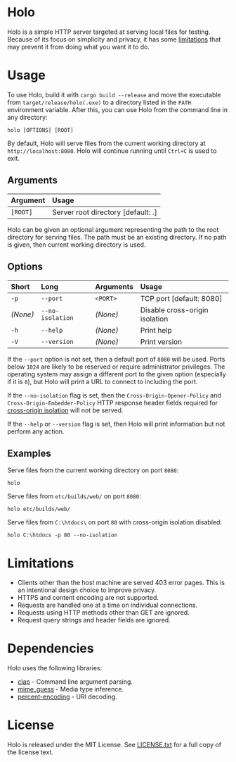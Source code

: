 # Holo
Holo is a simple HTTP server targeted at serving local files for testing.
Because of its focus on simplicity and privacy, it has some
[limitations](#limitations) that may prevent it from doing what you want it to
do.

# Usage
To use Holo, build it with `cargo build --release` and move the executable from
`target/release/holo(.exe)` to a directory listed in the `PATH` environment
variable. After this, you can use Holo from the command line in any directory:
```shell
holo [OPTIONS] [ROOT]
```

By default, Holo will serve files from the current working directory at
`http://localhost:8080`. Holo will continue running until `Ctrl+C` is used to
exit.

## Arguments
| Argument | Usage                              |
| :------- | :--------------------------------- |
| `[ROOT]` | Server root directory [default: .] |

Holo can be given an optional argument representing the path to the root
directory for serving files. The path must be an existing directory. If no path
is given, then current working directory is used.

## Options
| Short    | Long             | Arguments | Usage                          |
| :------- | :--------------- | :-------- | :----------------------------- |
| `-p`     | `--port`         | `<PORT>`  | TCP port [default: 8080]       |
| _(None)_ | `--no-isolation` | _(None)_  | Disable cross-origin isolation |
| `-h`     | `--help`         | _(None)_  | Print help                     |
| `-V`     | `--version`      | _(None)_  | Print version                  |
<!--
| `-i`     | `--index`        | _(None)_  | Serve automatic index pages    |
-->

If the `--port` option is not set, then a default port of `8080` will be used.
Ports below `1024` are likely to be reserved or require administrator
privileges. The operating system may assign a different port to the given
option (especially if it is `0`), but Holo will print a URL to connect to
including the port.

<!--
If the `--index` flag is set, an automatic index page listing directories and
files will be served when a directory without an `index.html` file is
requested. If the flag is not set, a 404 page will be served instead.
-->

If the `--no-isolation` flag is set, then the `Cross-Origin-Opener-Policy` and
`Cross-Origin-Embedder-Policy` HTTP response header fields required for
[cross-origin isolation](https://developer.mozilla.org/en-US/docs/Web/API/Window/crossOriginIsolated)
will not be served.

If the `--help` or `--version` flag is set, then Holo will print information
but not perform any action.

## Examples
Serve files from the current working directory on port `8080`:
```shell
holo
```

Serve files from `etc/builds/web/` on port `8080`:
```shell
holo etc/builds/web/
```

<!--
Serve files from `files/` on port `8080` with automatic index pages:
```shell
holo files -i
```
-->

Serve files from `C:\htdocs\` on port `80` with cross-origin isolation
disabled:
```shell
holo C:\htdocs -p 80 --no-isolation
```

# Limitations
* Clients other than the host machine are served 403 error pages. This is an
intentional design choice to improve privacy.
* HTTPS and content encoding are not supported.
* Requests are handled one at a time on individual connections.
* Requests using HTTP methods other than GET are ignored.
* Request query strings and header fields are ignored.

# Dependencies
Holo uses the following libraries:
* [clap](https://crates.io/crates/clap) - Command line argument parsing.
* [mime_guess](https://crates.io/crates/mime_guess) - Media type inference.
* [percent-encoding](https://crates.io/crates/percent-encoding) - URI decoding.

# License
Holo is released under the MIT License. See [LICENSE.txt](/LICENSE.txt) for a
full copy of the license text.
